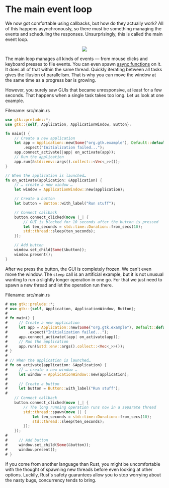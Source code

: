 # The main event loop

We now got comfortable using callbacks, but how do they actually work?
All of this happens asynchronously, so there must be something managing the events and scheduling the responses.
Unsurprisingly, this is called the main event loop.

<div style="text-align:center"><img src="https://developer.gnome.org/glib/stable/mainloop-states.gif" /></div>

The main loop manages all kinds of events — from mouse clicks and keyboard presses to file events.
You can even spawn [async functions](http://gtk-rs.org/docs/glib/struct.MainContext.html#method.spawn_local) on it.
It does all of that within the same thread.
Quickly iterating between all tasks gives the illusion of parallelism.
That is why you can move the window at the same time as a progress bar is growing.


However, you surely saw GUIs that became unresponsive, at least for a few seconds.
That happens when a single task takes too long.
Let us look at one example.

<span class="filename">Filename: src/main.rs</span>

```rust ,no_run
use gtk::prelude::*;
use gtk::{self, Application, ApplicationWindow, Button};

fn main() {
    // Create a new application
    let app = Application::new(Some("org.gtk.example"), Default::default())
        .expect("Initialization failed...");
    app.connect_activate(|app| on_activate(app));
    // Run the application
    app.run(&std::env::args().collect::<Vec<_>>());
}

// When the application is launched…
fn on_activate(application: &Application) {
    // … create a new window …
    let window = ApplicationWindow::new(application);

    // Create a button
    let button = Button::with_label("Run stuff");

    // Connect callback
    button.connect_clicked(move |_| {
        // GUI is blocked for 10 seconds after the button is pressed
        let ten_seconds = std::time::Duration::from_secs(10);
        std::thread::sleep(ten_seconds);
    });

    // Add button
    window.set_child(Some(&button));
    window.present();
}
```

After we press the button, the GUI is completely frozen.
We can't even move the window.
The `sleep` call is an artificial example,
but it is not unusual wanting to run a slightly longer operation in one go.
For that we just need to spawn a new thread and let the operation run there.

<span class="filename">Filename: src/main.rs</span>

```rust ,no_run
# use gtk::prelude::*;
# use gtk::{self, Application, ApplicationWindow, Button};
# 
# fn main() {
#     // Create a new application
#     let app = Application::new(Some("org.gtk.example"), Default::default())
#         .expect("Initialization failed...");
#     app.connect_activate(|app| on_activate(app));
#     // Run the application
#     app.run(&std::env::args().collect::<Vec<_>>());
# }
# 
# // When the application is launched…
# fn on_activate(application: &Application) {
#     // … create a new window …
#     let window = ApplicationWindow::new(application);
# 
#     // Create a button
#     let button = Button::with_label("Run stuff");
# 
    // Connect callback
    button.connect_clicked(move |_| {
        // The long running operation runs now in a separate thread
        std::thread::spawn(move || {
            let ten_seconds = std::time::Duration::from_secs(10);
            std::thread::sleep(ten_seconds);
        });
    });
# 
#     // Add button
#     window.set_child(Some(&button));
#     window.present();
# }
```

If you come from another language than Rust, you might be uncomfortable with the thought of spawning new threads before even looking at other options.
Luckily, Rust's safety guarantees allow you to stop worrying about the nasty bugs, concurrency tends to bring.
